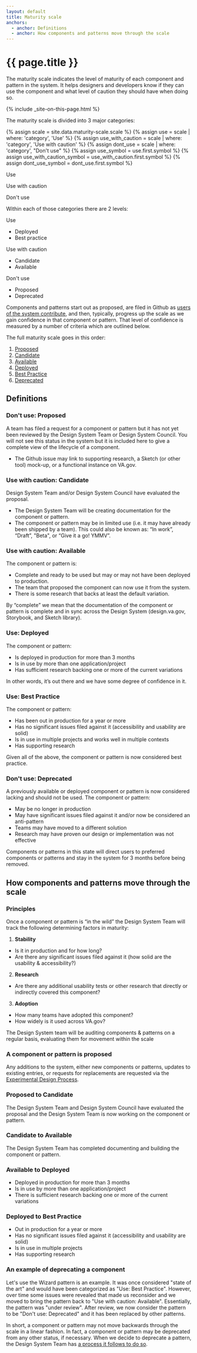 ```yaml
---
layout: default
title: Maturity scale
anchors:
  - anchor: Definitions
  - anchor: How components and patterns move through the scale
---
```


# {{ page.title }}

<div class="va-introtext">
  The maturity scale indicates the level of maturity of each component and pattern in the system. It helps designers and developers know if they can use the component and what level of caution they should have when doing so.
</div>

{% include _site-on-this-page.html %}

The maturity scale is divided into 3 major categories:

  
{% assign scale = site.data.maturity-scale.scale %}
{% assign use = scale | where: 'category', 'Use' %}
{% assign use_with_caution = scale | where: 'category', 'Use with caution' %}
{% assign dont_use = scale | where: 'category', "Don't use" %}
{% assign use_symbol = use.first.symbol %}
{% assign use_with_caution_symbol = use_with_caution.first.symbol %}
{% assign dont_use_symbol = dont_use.first.symbol %}

<i class="fas {{use_symbol}} site-sidenav-status site-sidenav-status--large site-sidenav-status--use"></i> <span class="usa-label site-component-status site-component-status--use">Use</span>

<i class="fas {{use_with_caution_symbol}} site-sidenav-status site-sidenav-status--large site-sidenav-status--use-with-caution"></i> <span class="usa-label site-component-status site-component-status--use-with-caution">Use with caution</span>

<i class="fas {{dont_use_symbol}} site-sidenav-status site-sidenav-status--large site-sidenav-status--dont-use"></i> <span class="usa-label site-component-status site-component-status--dont-use">Don't use</span>

Within each of those categories there are 2 levels:

<i class="fas {{use_symbol}} site-sidenav-status site-sidenav-status--large site-sidenav-status--use"></i> <span class="usa-label site-component-status site-component-status--use">Use</span>
  * Deployed
  * Best practice

<i class="fas {{use_with_caution_symbol}} site-sidenav-status site-sidenav-status--large site-sidenav-status--use-with-caution"></i> <span class="usa-label site-component-status site-component-status--use-with-caution">Use with caution</span>
  * Candidate
  * Available

<i class="fas {{dont_use_symbol}} site-sidenav-status site-sidenav-status--large site-sidenav-status--dont-use"></i> <span class="usa-label site-component-status site-component-status--dont-use">Don't use</span>
  * Proposed
  * Deprecated

Components and patterns start out as proposed, are filed in Github as [users of the system contribute](contributing-to-the-design-system), and then, typically, progress up the scale as we gain confidence in that component or pattern. That level of confidence is measured by a number of criteria which are outlined below.

The full maturity scale goes in this order:

1. [Proposed](#dont-use-proposed)
2. [Candidate](#use-with-caution-candidate)
3. [Available](#use-with-caution-available)
4. [Deployed](#use-deployed)
5. [Best Practice](#use-best-practice)
6. [Deprecated](#dont-use-deprecated)

## Definitions

<h3 id="dont-use-proposed" class="site-component-status-heading">
  <i class="fas {{dont_use_symbol}} site-sidenav-status site-sidenav-status--large site-sidenav-status--dont-use"></i> 
  <span class="usa-label site-component-status site-component-status--dont-use-proposed">
    Don't use: Proposed
  </span>
</h3>

A team has filed a request for a component or pattern but it has not yet been reviewed by the Design System Team or Design System Council. You will not see this status in the system but it is included here to give a complete view of the lifecycle of a component.

* The Github issue may link to supporting research, a Sketch (or other tool) mock-up, or a functional instance on VA.gov. 

<h3 id="use-with-caution-candidate" class="site-component-status-heading">
  <i class="fas {{use_with_caution_symbol}} site-sidenav-status site-sidenav-status--large site-sidenav-status--use-with-caution-candidate"></i> 
  <span class="usa-label site-component-status site-component-status--use-with-caution-candidate">
    Use with caution: Candidate
  </span>
</h3>

Design System Team and/or Design System Council have evaluated the proposal. 

* The Design System Team will be creating documentation for the component or pattern. 
* The component or pattern may be in limited use (i.e. it may have already been shipped by a team). This could also be known as: “In work”, “Draft”, "Beta", or “Give it a go! YMMV”.

<h3 id="use-with-caution-available" class="site-component-status-heading">
  <i class="fas {{use_with_caution_symbol}} site-sidenav-status site-sidenav-status--large site-sidenav-status--use-with-caution-available"></i> 
  <span class="usa-label site-component-status site-component-status--use-with-caution-available">
    Use with caution: Available
  </span>
</h3>

The component or pattern is:

* Complete and ready to be used but may or may not have been deployed to production.
* The team that proposed the component can now use it from the system.
* There is some research that backs at least the default variation.

By “complete” we mean that the documentation of the component or pattern is complete and in sync across the Design System (design.va.gov, Storybook, and Sketch library). 

<h3 id="use-deployed" class="site-component-status-heading">
  <i class="fas {{use_symbol}} site-sidenav-status site-sidenav-status--large site-sidenav-status--use-deployed"></i> 
  <span class="usa-label site-component-status site-component-status--use-deployed">
    Use: Deployed
  </span>
</h3>

The component or pattern:

* Is deployed in production for more than 3 months
* Is in use by more than one application/project
* Has sufficient research backing one or more of the current variations

In other words, it’s out there and we have some degree of confidence in it.

<h3 id="use-best-practice" class="site-component-status-heading">
  <i class="fas {{use_symbol}} site-sidenav-status site-sidenav-status--large site-sidenav-status--use-best-practice"></i> 
  <span class="usa-label site-component-status site-component-status--use-best-practice">
    Use: Best Practice
  </span>
</h3>

The component or pattern:

* Has been out in production for a year or more
* Has no significant issues filed against it (accessibility and usability are solid)
* Is in use in multiple projects and works well in multiple contexts
* Has supporting research

Given all of the above, the component or pattern is now considered best practice.

<h3 id="dont-use-deprecated" class="site-component-status-heading">
  <i class="fas {{dont_use_symbol}} site-sidenav-status site-sidenav-status--large site-sidenav-status--dont-use"></i> 
  <span class="usa-label site-component-status site-component-status--dont-use-deprecated">
    Don't use: Deprecated
  </span>
</h3>

A previously available or deployed component or pattern is now considered lacking and should not be used. The component or pattern: 

* May be no longer in production
* May have significant issues filed against it and/or now be considered an anti-pattern
* Teams may have moved to a different solution
* Research may have proven our design or implementation was not effective

Components or patterns in this state will direct users to preferred components or patterns and stay in the system for 3 months before being removed.

## How components and patterns move through the scale

### Principles

Once a component or pattern is “in the wild” the Design System Team will track the following determining factors in maturity: 

1. **Stability**
  * Is it in production and for how long?
  * Are there any significant issues filed against it (how solid are the usability & accessibility?)
2. **Research**
  * Are there any additional usability tests or other research that directly or indirectly covered this component?
3. **Adoption**
  * How many teams have adopted this component?
  * How widely is it used across VA.gov?

The Design System team will be auditing components & patterns on a regular basis, evaluating them for movement within the scale

### A component or pattern is proposed

Any additions to the system, either new components or patterns, updates to existing entries, or requests for replacements are requested via the [Experimental Design Process](contributing-to-the-design-system).

### Proposed to Candidate 

The Design System Team and Design System Council have evaluated the proposal and the Design System Team is now working on the component or pattern.

### Candidate to Available

The Design System Team has completed documenting and building the component or pattern.

### Available to Deployed

* Deployed in production for more than 3 months
* Is in use by more than one application/project
* There is sufficient research backing one or more of the current variations

### Deployed to Best Practice

* Out in production for a year or more
* Has no significant issues filed against it (accessibility and usability are solid)
* Is in use in multiple projects
* Has supporting research

### An example of deprecating a component

Let's use the Wizard pattern is an example. It was once considered "state of the art" and would have been categorized as "Use: Best Practice". However, over time some issues were revealed that made us reconsider and we moved to bring the pattern back to "Use with caution: Available". Essentially, the pattern was "under review". After review, we now consider the pattern to be "Don't use: Deprecated" and it has been replaced by other patterns.

In short, a component or pattern may not move backwards through the scale in a linear fashion. In fact, a component or pattern may be deprecated from any other status, if necessary. When we decide to deprecate a pattern, the Design System Team has [a process it follows to do so](contributing-to-the-design-system#deprecating-a-component).